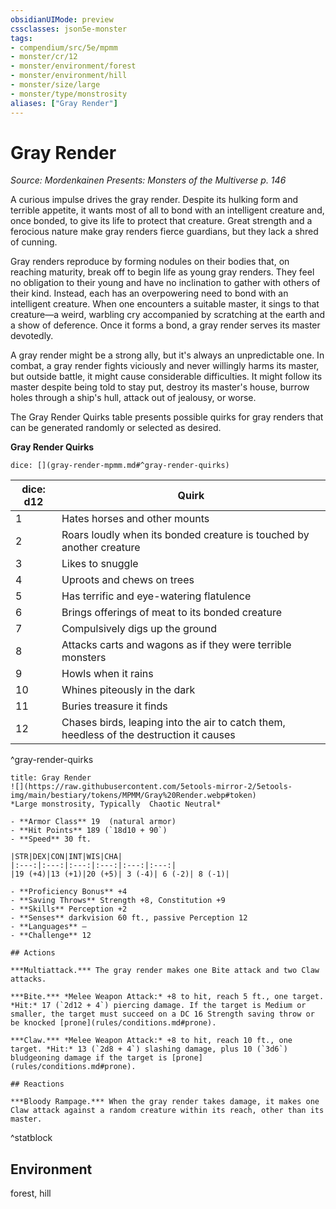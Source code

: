 ```yaml
---
obsidianUIMode: preview
cssclasses: json5e-monster
tags:
- compendium/src/5e/mpmm
- monster/cr/12
- monster/environment/forest
- monster/environment/hill
- monster/size/large
- monster/type/monstrosity
aliases: ["Gray Render"]
---
```

# Gray Render
*Source: Mordenkainen Presents: Monsters of the Multiverse p. 146*  

A curious impulse drives the gray render. Despite its hulking form and terrible appetite, it wants most of all to bond with an intelligent creature and, once bonded, to give its life to protect that creature. Great strength and a ferocious nature make gray renders fierce guardians, but they lack a shred of cunning.

Gray renders reproduce by forming nodules on their bodies that, on reaching maturity, break off to begin life as young gray renders. They feel no obligation to their young and have no inclination to gather with others of their kind. Instead, each has an overpowering need to bond with an intelligent creature. When one encounters a suitable master, it sings to that creature—a weird, warbling cry accompanied by scratching at the earth and a show of deference. Once it forms a bond, a gray render serves its master devotedly.

A gray render might be a strong ally, but it's always an unpredictable one. In combat, a gray render fights viciously and never willingly harms its master, but outside battle, it might cause considerable difficulties. It might follow its master despite being told to stay put, destroy its master's house, burrow holes through a ship's hull, attack out of jealousy, or worse.

The Gray Render Quirks table presents possible quirks for gray renders that can be generated randomly or selected as desired.

**Gray Render Quirks**

`dice: [](gray-render-mpmm.md#^gray-render-quirks)`

| dice: d12 | Quirk |
|-----------|-------|
| 1 | Hates horses and other mounts |
| 2 | Roars loudly when its bonded creature is touched by another creature |
| 3 | Likes to snuggle |
| 4 | Uproots and chews on trees |
| 5 | Has terrific and eye-watering flatulence |
| 6 | Brings offerings of meat to its bonded creature |
| 7 | Compulsively digs up the ground |
| 8 | Attacks carts and wagons as if they were terrible monsters |
| 9 | Howls when it rains |
| 10 | Whines piteously in the dark |
| 11 | Buries treasure it finds |
| 12 | Chases birds, leaping into the air to catch them, heedless of the destruction it causes |
^gray-render-quirks

```ad-statblock
title: Gray Render
![](https://raw.githubusercontent.com/5etools-mirror-2/5etools-img/main/bestiary/tokens/MPMM/Gray%20Render.webp#token)
*Large monstrosity, Typically  Chaotic Neutral*

- **Armor Class** 19  (natural armor)
- **Hit Points** 189 (`18d10 + 90`)
- **Speed** 30 ft.

|STR|DEX|CON|INT|WIS|CHA|
|:---:|:---:|:---:|:---:|:---:|:---:|
|19 (+4)|13 (+1)|20 (+5)| 3 (-4)| 6 (-2)| 8 (-1)|

- **Proficiency Bonus** +4
- **Saving Throws** Strength +8, Constitution +9
- **Skills** Perception +2
- **Senses** darkvision 60 ft., passive Perception 12
- **Languages** —
- **Challenge** 12

## Actions

***Multiattack.*** The gray render makes one Bite attack and two Claw attacks.

***Bite.*** *Melee Weapon Attack:* +8 to hit, reach 5 ft., one target. *Hit:* 17 (`2d12 + 4`) piercing damage. If the target is Medium or smaller, the target must succeed on a DC 16 Strength saving throw or be knocked [prone](rules/conditions.md#prone).

***Claw.*** *Melee Weapon Attack:* +8 to hit, reach 10 ft., one target. *Hit:* 13 (`2d8 + 4`) slashing damage, plus 10 (`3d6`) bludgeoning damage if the target is [prone](rules/conditions.md#prone).

## Reactions

***Bloody Rampage.*** When the gray render takes damage, it makes one Claw attack against a random creature within its reach, other than its master.
```
^statblock

## Environment

forest, hill